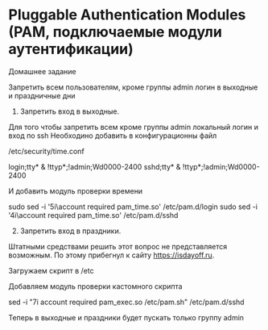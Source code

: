 # Pluggable Authentication Modules (PAM, подключаемые модули аутентификации) 

Домашнее задание

Запретить всем пользователям, кроме группы admin логин в выходные и праздничные дни

1. Запретить вход в выходные.

Для того чтобы запретить всем кроме группы admin локальный логин и вход по ssh 
Необходино добавить в конфигурационны файл 

/etc/security/time.conf

login;tty* & !ttyp*;!admin;Wd0000-2400
sshd;tty* & !ttyp*;!admin;Wd0000-2400

И добавить модуль проверки времени 

sudo sed -i '5i\account required pam_time.so' /etc/pam.d/login
sudo sed -i '4i\account required pam_time.so' /etc/pam.d/sshd 

2. Запретить вход в праздники.

Штатными средствами решить этот вопрос не представляется возможным. По этому прибегнул к сайту https://isdayoff.ru.

Загружаем скрипт в /etc

Добавляем модуль проверки кастомного скрипта 

sed -i "7i account     required       pam_exec.so    /etc/pam.sh" /etc/pam.d/sshd

Теперь в выходные и праздники будет пускать только группу admin


